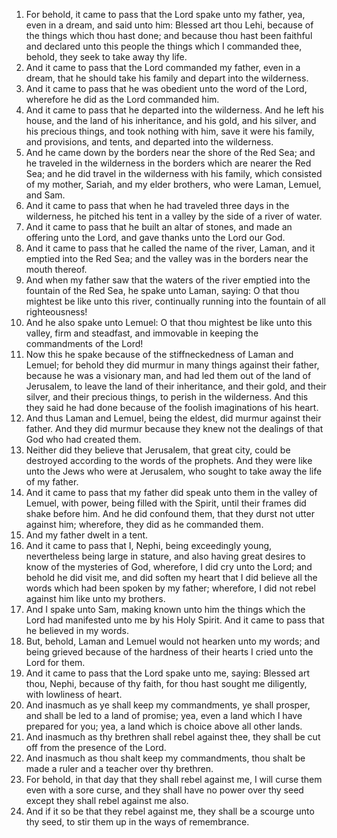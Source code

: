 1. For behold, it came to pass that the Lord spake unto my father, yea, even in a dream, and said unto him: Blessed art thou Lehi, because of the things which thou hast done; and because thou hast been faithful and declared unto this people the things which I commanded thee, behold, they seek to take away thy life.
2. And it came to pass that the Lord commanded my father, even in a dream, that he should take his family and depart into the wilderness.
3. And it came to pass that he was obedient unto the word of the Lord, wherefore he did as the Lord commanded him.
4. And it came to pass that he departed into the wilderness. And he left his house, and the land of his inheritance, and his gold, and his silver, and his precious things, and took nothing with him, save it were his family, and provisions, and tents, and departed into the wilderness.
5. And he came down by the borders near the shore of the Red Sea; and he traveled in the wilderness in the borders which are nearer the Red Sea; and he did travel in the wilderness with his family, which consisted of my mother, Sariah, and my elder brothers, who were Laman, Lemuel, and Sam.
6. And it came to pass that when he had traveled three days in the wilderness, he pitched his tent in a valley by the side of a river of water.
7. And it came to pass that he built an altar of stones, and made an offering unto the Lord, and gave thanks unto the Lord our God.
8. And it came to pass that he called the name of the river, Laman, and it emptied into the Red Sea; and the valley was in the borders near the mouth thereof.
9. And when my father saw that the waters of the river emptied into the fountain of the Red Sea, he spake unto Laman, saying: O that thou mightest be like unto this river, continually running into the fountain of all righteousness!
10. And he also spake unto Lemuel: O that thou mightest be like unto this valley, firm and steadfast, and immovable in keeping the commandments of the Lord!
11. Now this he spake because of the stiffneckedness of Laman and Lemuel; for behold they did murmur in many things against their father, because he was a visionary man, and had led them out of the land of Jerusalem, to leave the land of their inheritance, and their gold, and their silver, and their precious things, to perish in the wilderness. And this they said he had done because of the foolish imaginations of his heart.
12. And thus Laman and Lemuel, being the eldest, did murmur against their father. And they did murmur because they knew not the dealings of that God who had created them.
13. Neither did they believe that Jerusalem, that great city, could be destroyed according to the words of the prophets. And they were like unto the Jews who were at Jerusalem, who sought to take away the life of my father.
14. And it came to pass that my father did speak unto them in the valley of Lemuel, with power, being filled with the Spirit, until their frames did shake before him. And he did confound them, that they durst not utter against him; wherefore, they did as he commanded them.
15. And my father dwelt in a tent.
16. And it came to pass that I, Nephi, being exceedingly young, nevertheless being large in stature, and also having great desires to know of the mysteries of God, wherefore, I did cry unto the Lord; and behold he did visit me, and did soften my heart that I did believe all the words which had been spoken by my father; wherefore, I did not rebel against him like unto my brothers.
17. And I spake unto Sam, making known unto him the things which the Lord had manifested unto me by his Holy Spirit. And it came to pass that he believed in my words.
18. But, behold, Laman and Lemuel would not hearken unto my words; and being grieved because of the hardness of their hearts I cried unto the Lord for them.
19. And it came to pass that the Lord spake unto me, saying: Blessed art thou, Nephi, because of thy faith, for thou hast sought me diligently, with lowliness of heart.
20. And inasmuch as ye shall keep my commandments, ye shall prosper, and shall be led to a land of promise; yea, even a land which I have prepared for you; yea, a land which is choice above all other lands.
21. And inasmuch as thy brethren shall rebel against thee, they shall be cut off from the presence of the Lord.
22. And inasmuch as thou shalt keep my commandments, thou shalt be made a ruler and a teacher over thy brethren.
23. For behold, in that day that they shall rebel against me, I will curse them even with a sore curse, and they shall have no power over thy seed except they shall rebel against me also.
24. And if it so be that they rebel against me, they shall be a scourge unto thy seed, to stir them up in the ways of remembrance.
